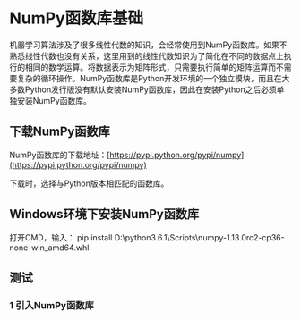 # NumPy函数库基础

机器学习算法涉及了很多线性代数的知识，会经常使用到NumPy函数库。如果不熟悉线性代数也没有关系，这里用到的线性代数知识为了简化在不同的数据点上执行的相同的数学运算。将数据表示为矩阵形式，只需要执行简单的矩阵运算而不需要复杂的循环操作。NumPy函数库是Python开发环境的一个独立模块，而且在大多数Python发行版没有默认安装NumPy函数库，因此在安装Python之后必须单独安装NumPy函数库。

## 下载NumPy函数库

NumPy函数库的下载地址：[https://pypi.python.org/pypi/numpy](https://pypi.python.org/pypi/numpy)

下载时，选择与Python版本相匹配的函数库。

## Windows环境下安装NumPy函数库

打开CMD，输入： pip install D:\python3.6.1\Scripts\numpy-1.13.0rc2-cp36-none-win\_amd64.whl

## 测试

### 1 引入NumPy函数库


